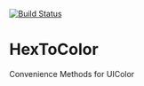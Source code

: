 [![Build Status](https://travis-ci.org/garethpaul/HexToColor.svg?branch=master)](https://travis-ci.org/garethpaul/HexToColor)

# HexToColor

Convenience Methods for UIColor
